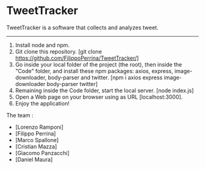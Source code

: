 # TweetTracker

TweetTracker is a software that collects and analyzes tweet.

-------

1. Install node and npm.
2. Git clone this repository. 
[git clone https://github.com/FilippoPerrina/TweetTracker/]
3. Go inside your local folder of the project (the root), then inside the "Code" folder, and install these npm packages: axios, express, image-downloader, body-parser and twitter. 
[npm i axios express image-downloader body-parser twitter]
4. Remaining inside the Code folder, start the local server.
[node index.js]
5. Open a Web page on your browser using as URL [localhost:3000].
6. Enjoy the application!

The team :
- [Lorenzo Ramponi]
- [Filippo Perrina]
- [Marco Spallone]
- [Cristian Mazza]
- [Giacomo Panzacchi]
- [Daniel Maura]
